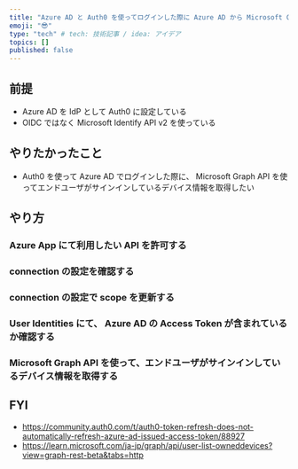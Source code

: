 ```yaml
---
title: "Azure AD と Auth0 を使ってログインした際に Azure AD から Microsoft Graph API を使う"
emoji: "😎"
type: "tech" # tech: 技術記事 / idea: アイデア
topics: []
published: false
---
```


## 前提

- Azure AD を IdP として Auth0 に設定している
- OIDC ではなく Microsoft Identify API v2 を使っている

## やりたかったこと

- Auth0 を使って Azure AD でログインした際に、 Microsoft Graph API を使ってエンドユーザがサインインしているデバイス情報を取得したい

## やり方

### Azure App にて利用したい API を許可する

### connection の設定を確認する

### connection の設定で scope を更新する

### User Identities にて、 Azure AD の Access Token が含まれているか確認する

### Microsoft Graph API を使って、エンドユーザがサインインしているデバイス情報を取得する

## FYI

- https://community.auth0.com/t/auth0-token-refresh-does-not-automatically-refresh-azure-ad-issued-access-token/88927
- https://learn.microsoft.com/ja-jp/graph/api/user-list-owneddevices?view=graph-rest-beta&tabs=http
